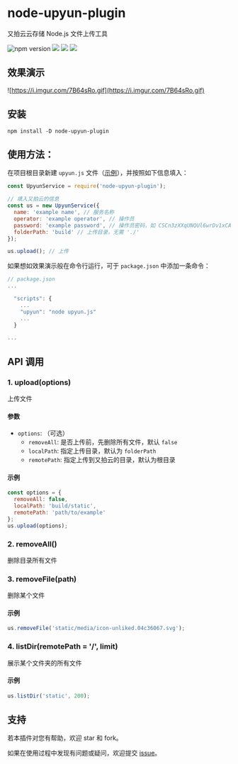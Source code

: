 # node-upyun-plugin

又拍云云存储 Node.js 文件上传工具

![npm version](https://img.shields.io/npm/v/node-upyun-plugin)
![](https://img.shields.io/npm/l/node-upyun-plugin)
![](https://img.shields.io/maintenance/yes/2030)
![](https://img.shields.io/github/languages/code-size/realfrancisyan/node-upyun-plugin)

## 效果演示

![https://i.imgur.com/7B64sRo.gif](https://i.imgur.com/7B64sRo.gif)

## 安装

```terminal
npm install -D node-upyun-plugin
```

## 使用方法：

在项目根目录新建 `upyun.js` 文件（[示例](https://github.com/realfrancisyan/node-upyun-plugin/blob/master/upyun.example.js)），并按照如下信息填入：

```js
const UpyunService = require('node-upyun-plugin');

// 填入又拍云的信息
const us = new UpyunService({
  name: 'example name', // 服务名称
  operator: 'example operator', // 操作员
  password: 'example password', // 操作员密码，如 CSCn3zXXqUNQUl6wrDv1xCAA0NlBro88
  folderPath: 'build' // 上传目录，无需 './'
});

us.upload(); // 上传
```

如果想如效果演示般在命令行运行，可于 `package.json` 中添加一条命令：

```js
// package.json
...

  "scripts": {
    ...
    "upyun": "node upyun.js"
    ...
  }

...
```

## API 调用

### 1. upload(options)

上传文件

#### 参数

- `options`: （可选）
  - `removeAll`: 是否上传前，先删除所有文件，默认 `false`
  - `localPath`: 指定上传目录，默认为 `folderPath`
  - `remotePath`: 指定上传到又拍云的目录，默认为根目录

#### 示例

```js
const options = {
  removeAll: false,
  localPath: 'build/static',
  remotePath: 'path/to/example'
};
us.upload(options);
```

### 2. removeAll()

删除目录所有文件

### 3. removeFile(path)

删除某个文件

#### 示例

```js
us.removeFile('static/media/icon-unliked.04c36067.svg');
```

### 4. listDir(remotePath = '/', limit)

展示某个文件夹的所有文件

#### 示例

```js
us.listDir('static', 200);
```

## 支持

若本插件对您有帮助，欢迎 star 和 fork。

如果在使用过程中发现有问题或疑问，欢迎提交 [issue](https://github.com/realfrancisyan/node-upyun-plugin/issues)。
